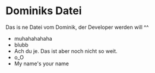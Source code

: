 # Dominiks Datei

Das is ne Datei vom Dominik, der Developer werden will ^^

- muhahahahaha
- blubb
- Ach du je. Das ist aber noch nicht so weit.
- o_O
- My name's your name
